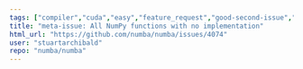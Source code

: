 ```yaml
---
tags: ["compiler","cuda","easy","feature_request","good-second-issue","llvm","numpy","parallel","python"]
title: "meta-issue: All NumPy functions with no implementation"
html_url: "https://github.com/numba/numba/issues/4074"
user: "stuartarchibald"
repo: "numba/numba"
---
```


